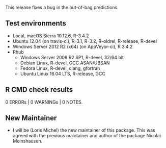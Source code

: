 This release fixes a bug in the out-of-bag predictions.

## Test environments
* Local, macOS Sierra 10.12.6, R-3.4.2
* Ubuntu 12.04 (on travis-ci), R-3.1, R-3.2, R-oldrel, R-release, R-devel
* Windows Server 2012 R2 (x64) (on AppVeyor-ci), R 3.4.2
* Rhub
  * Windows Server 2008 R2 SP1, R-devel, 32/64 bit
  * Debian Linux, R-devel, GCC ASAN/UBSAN
  * Fedora Linux, R-devel, clang, gfortran
  * Ubuntu Linux 16.04 LTS, R-release, GCC


## R CMD check results

0 ERRORs | 0 WARNINGs | 0  NOTES.

## New Maintainer 

* I will be (Loris Michel) the new maintainer of this package. This was agreed with the previous maintainer and author of the package Nicolai Meinshausen. 




